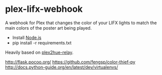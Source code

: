 # plex-lifx-webhook
A webhook for Plex that changes the color of your LIFX lights to match the main colors of the poster art being played.

- Install [Node.js](https://nodejs.org/en/)
- pip install -r requirements.txt


Heavily based on [plex2hue-relay](https://github.com/lotooo/plex2hue-relay).

http://flask.pocoo.org/
https://github.com/fengsp/color-thief-py
http://docs.python-guide.org/en/latest/dev/virtualenvs/